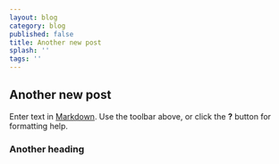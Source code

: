 ```yaml
---
layout: blog
category: blog
published: false
title: Another new post
splash: ''
tags: ''
---
```

## Another new post

Enter text in [Markdown](http://daringfireball.net/projects/markdown/). Use the toolbar above, or click the **?** button for formatting help.

### Another heading
